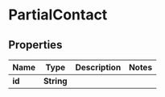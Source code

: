 

# PartialContact


## Properties

| Name | Type | Description | Notes |
|------------ | ------------- | ------------- | -------------|
|**id** | **String** |  |  |




